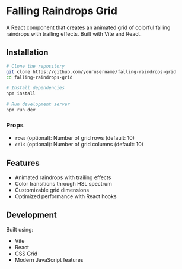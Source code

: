 # Falling Raindrops Grid

A React component that creates an animated grid of colorful falling raindrops with trailing effects. Built with Vite and React.

## Installation

```bash
# Clone the repository
git clone https://github.com/yourusername/falling-raindrops-grid
cd falling-raindrops-grid

# Install dependencies
npm install

# Run development server
npm run dev
```

### Props

- `rows` (optional): Number of grid rows (default: 10)
- `cols` (optional): Number of grid columns (default: 10)

## Features

- Animated raindrops with trailing effects
- Color transitions through HSL spectrum
- Customizable grid dimensions
- Optimized performance with React hooks

## Development

Built using:
- Vite
- React
- CSS Grid
- Modern JavaScript features
